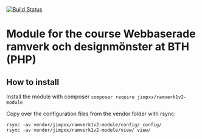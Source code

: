 [![Build Status](https://travis-ci.org/Jimpxx/ramverk1v2-module.svg?branch=master)](https://travis-ci.org/Jimpxx/ramverk1v2-module)

# Module for the course Webbaserade ramverk och designmönster at BTH (PHP)

## How to install

Install the module with composer
`composer require jimpxx/ramverk1v2-module`

Copy over the configuration files from the vendor folder with rsync:

```
rsync -av vendor/jimpxx/ramverk1v2-module/config/ config/
rsync -av vendor/jimpxx/ramverk1v2-module/view/ view/
```
